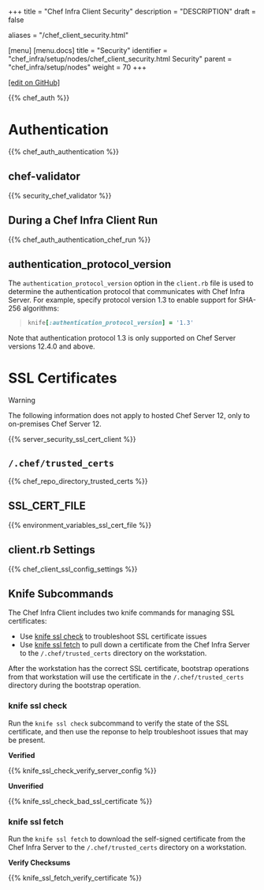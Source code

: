 +++
title = "Chef Infra Client Security"
description = "DESCRIPTION"
draft = false

aliases = "/chef_client_security.html"

[menu]
  [menu.docs]
    title = "Security"
    identifier = "chef_infra/setup/nodes/chef_client_security.html Security"
    parent = "chef_infra/setup/nodes"
    weight = 70
+++    

[\[edit on
GitHub\]](https://github.com/chef/chef-web-docs/blob/master/chef_master/source/chef_client_security.rst)

{{% chef_auth %}}

Authentication
==============

{{% chef_auth_authentication %}}

chef-validator
--------------

{{% security_chef_validator %}}

During a Chef Infra Client Run
------------------------------

{{% chef_auth_authentication_chef_run %}}

authentication_protocol_version
---------------------------------

The `authentication_protocol_version` option in the `client.rb` file is
used to determine the authentication protocol that communicates with
Chef Infra Server. For example, specify protocol version 1.3 to enable
support for SHA-256 algorithms:

> ``` ruby
> knife[:authentication_protocol_version] = '1.3'
> ```

Note that authentication protocol 1.3 is only supported on Chef Server
versions 12.4.0 and above.

SSL Certificates
================

<div class="warning" markdown="1">

<div class="admonition-title" markdown="1">

Warning

</div>

The following information does not apply to hosted Chef Server 12, only
to on-premises Chef Server 12.

</div>

{{% server_security_ssl_cert_client %}}

`/.chef/trusted_certs`
----------------------

{{% chef_repo_directory_trusted_certs %}}

SSL_CERT_FILE
---------------

{{% environment_variables_ssl_cert_file %}}

client.rb Settings
------------------

{{% chef_client_ssl_config_settings %}}

Knife Subcommands
-----------------

The Chef Infra Client includes two knife commands for managing SSL
certificates:

-   Use [knife ssl check](/knife_ssl_check/) to troubleshoot SSL
    certificate issues
-   Use [knife ssl fetch](/knife_ssl_fetch/) to pull down a
    certificate from the Chef Infra Server to the `/.chef/trusted_certs`
    directory on the workstation.

After the workstation has the correct SSL certificate, bootstrap
operations from that workstation will use the certificate in the
`/.chef/trusted_certs` directory during the bootstrap operation.

### knife ssl check

Run the `knife ssl check` subcommand to verify the state of the SSL
certificate, and then use the reponse to help troubleshoot issues that
may be present.

**Verified**

{{% knife_ssl_check_verify_server_config %}}

**Unverified**

{{% knife_ssl_check_bad_ssl_certificate %}}

### knife ssl fetch

Run the `knife ssl fetch` to download the self-signed certificate from
the Chef Infra Server to the `/.chef/trusted_certs` directory on a
workstation.

**Verify Checksums**

{{% knife_ssl_fetch_verify_certificate %}}
